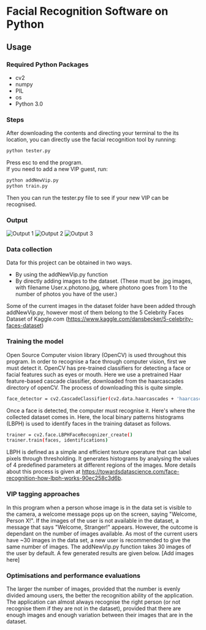 # Facial Recognition Software on Python

## Usage

### Required Python Packages 
- cv2
- numpy
- PIL
- os
- Python 3.0


### Steps 
After downloading the contents and directing your terminal to the its location, you can directly use the  facial recognition tool by running:  
```sh
python tester.py   
```
Press esc to end the program.  
If you need to add a new VIP guest, run:
```sh
python addNewVip.py   
python train.py   
```
Then you can run the tester.py file to see if your new VIP can be recognised. 

### Output 

![Output 1]("https://github.com/MinduliW/FacialRecognition/blob/main/outputs/BEN.png")
![Output 2]("https://github.com/MinduliW/FacialRecognition/blob/main/outputs/me.png")
![Output 3]("https://github.com/MinduliW/FacialRecognition/blob/main/outputs/mindy.png")

### Data collection 
Data for this project can be obtained in two ways. 
- By using the addNewVip.py function 
- By directly adding images to the dataset. (These must be .jpg images, with filename User.x.photono.jpg, where photono goes from 1 to the number of photos you have of the user.)

Some of the current images in the dataset folder have been added through addNewVip.py, however most of them belong to the 5 Celebrity Faces Dataset of Kaggle.com (https://www.kaggle.com/dansbecker/5-celebrity-faces-dataset)

### Training the model 
Open Source Computer vision library (OpenCV) is used throughout this program. 
In order to recognise a face through computer vision, first we must detect it. OpenCV has pre-trained classifiers for detecting a face or facial features such as eyes or mouth. Here we use a pretrained Haar feature-based cascade classifier, downloaded from the haarcascades directory of openCV. The process of downloading this is quite simple. 
```sh
face_detector = cv2.CascadeClassifier(cv2.data.haarcascades + 'haarcascade_frontalface_default.xml')
```
Once a face is detected, the computer must recognise it. Here's where the collected dataset comes in. Here, the local binary patterns histograms (LBPH) is used to identify faces in the training dataset as follows. 
```sh
trainer = cv2.face.LBPHFaceRecognizer_create()
trainer.train(faces, identifications)
```
LBPH is defined as a simple and efficient texture operature that can label pixels through thresholding. It generates histograms by analysing the values of 4 predefined parameters at different regions of the images. More details about this process is given at https://towardsdatascience.com/face-recognition-how-lbph-works-90ec258c3d6b. 


### VIP tagging approaches

In this program when a person whose image is in the data set is visible to the camera, a welcome message pops up on the screen, saying "Welcome, Person X!". If the images of the user is not available in the dataset, a message that says "Welcome, Stranger!" appears. 
However, the outcome is dependant on the number of images available. As most of the current users have ~30 images in the data set, a new user is recommended to give the same number of images. The addNewVip.py function takes 30 images of the user by default. 
A few generated results are given below. 
[Add images here]


### Optimisations and performance evaluations 
The larger the number of images, provided that the number is evenly divided amoung users, the better the recognition ability of the application. 
The application can almost always recognise the right person (or not recognise them if they are not in the dataset), provided that there are enough images and enough variation between their images that are in the dataset. 
